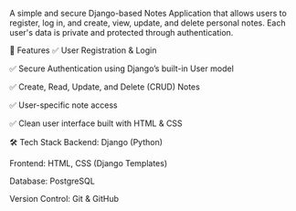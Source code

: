 A simple and secure Django-based Notes Application that allows users to register, log in, and create, view, update, and delete personal notes. Each user's data is private and protected through authentication.

🚀 Features
✅ User Registration & Login

✅ Secure Authentication using Django’s built-in User model

✅ Create, Read, Update, and Delete (CRUD) Notes

✅ User-specific note access

✅ Clean user interface built with HTML & CSS

🛠 Tech Stack
Backend: Django (Python)

Frontend: HTML, CSS (Django Templates)

Database: PostgreSQL

Version Control: Git & GitHub
